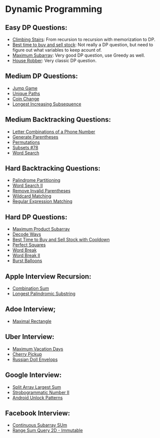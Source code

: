 # Dynamic Programming

## Easy DP Questions:

+ [Climbing Stairs](./Solution/ClimbingStairs.md): From recursion to recursion with memorization to DP.
+ [Best time to buy and sell stock](./Solution/BuySellStock.md): Not really a DP question, but need to figure out what variables to keep acount of.
+ [Maximum Subarray](./Solution/MaximumSubarray.md): Very good DP question, use Greedy as well.
+ [House Robber](./Solution/HouseRobber.md): Very classic DP question.

## Medium DP Questions:

+ [Jump Game]()
+ [Unique Paths]()
+ [Coin Change]()
+ [Longest Increasing Subsequence]()

## Medium Backtracking Questions:

+ [Letter Combinations of a Phone Number]()
+ [Generate Parentheses]()
+ [Permutations]()
+ [Subsets #78]()
+ [Word Search]()

## Hard Backtracking Questions:

+ [Palindrome Partitioning]()
+ [Word Search II]()
+ [Remove Invalid Parentheses]()
+ [Wildcard Matching]()
+ [Regular Expression Matching]()

## Hard DP Questions:

+ [Maximum Product Subarray]()
+ [Decode Ways]()
+ [Best Time to Buy and Sell Stock with Cooldown]()
+ [Perfect Squares]()
+ [Word Break]()
+ [Word Break II]()
+ [Burst Balloons]()


## Apple Interview Recursion:

+ [Combination Sum]()
+ [Longest Palindromic Substring]()

## Adoe Interview;

+ [Maximal Rectangle]()
  
## Uber Interview:

+ [Maximum Vacation Days]()
+ [Cherry Pickup]()
+ [Russian Doll Envelops]()

## Google Interview:

+ [Split Array Largest Sum]()
+ [Strobogrammatic Number II]()
+ [Android Unlock Patterns]()

## Facebook Interview:

+ [Continuous Subarray SUm]()
+ [Range Sum Query 2D - Immutable]()